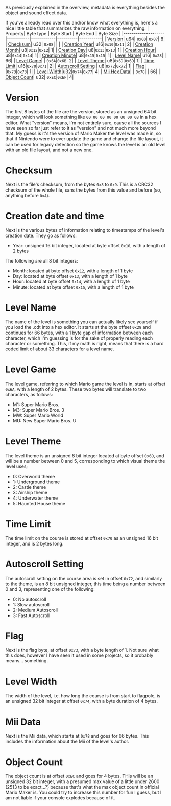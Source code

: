 As previously explained in the overview, metadata is everything besides the object and sound effect data. 

If you've already read over this and/or know what everything is, here's a nice little table that summarizes the raw information on everything:
| Property| Byte type | Byte Start | Byte End | Byte Size |
|--------------------|-----------|------------|----------|-----------|
| [Version](https://github.com/c08oprkiua/SMM-Level-Format-Documentation/blob/main/metadata.md#version)| u64| `0x00`| `0x07`| 8|
| [Checksum](https://github.com/c08oprkiua/SMM-Level-Format-Documentation/blob/main/metadata.md#checksum)| u32| `0x08`|          |           |
| [Creation Year](https://github.com/c08oprkiua/SMM-Level-Format-Documentation/blob/main/metadata.md#creation-date-and-time)| u16|`0x10`|`0x11`| 2|
| [Creation Month](https://github.com/c08oprkiua/SMM-Level-Format-Documentation/blob/main/metadata.md#creation-date-and-time)| u8|`0x12`|`0x12`| 1|
| [Creation Day](https://github.com/c08oprkiua/SMM-Level-Format-Documentation/blob/main/metadata.md#creation-date-and-time)| u8|`0x13`|`0x13`| 1|
| [Creation Hour](https://github.com/c08oprkiua/SMM-Level-Format-Documentation/blob/main/metadata.md#creation-date-and-time)| u8|`0x14`|`0x14`| 1|
| [Creation Minute](https://github.com/c08oprkiua/SMM-Level-Format-Documentation/blob/main/metadata.md#creation-date-and-time)| u8|`0x15`|`0x15`| 1|
| [Level Name](https://github.com/c08oprkiua/SMM-Level-Format-Documentation/blob/main/metadata.md#level-name)| u16| `0x28`|          | 66|
| [Level Game](https://github.com/c08oprkiua/SMM-Level-Format-Documentation/blob/main/metadata.md#level-game)|           | `0x6A`|`0x6B`| 2|
| [Level Theme](https://github.com/c08oprkiua/SMM-Level-Format-Documentation/blob/main/metadata.md#level-theme)| u8|`0x6D`|`0x6D`| 1|
| [Time Limit](https://github.com/c08oprkiua/SMM-Level-Format-Documentation/blob/main/metadata.md#time-limit)| u16|`0x70`|`0x71`| 2|
| [Autoscroll Setting](https://github.com/c08oprkiua/SMM-Level-Format-Documentation/blob/main/metadata.md#autoscroll-setting) | u8|`0x72`|`0x72`| 1|
| [Flag](https://github.com/c08oprkiua/SMM-Level-Format-Documentation/blob/main/metadata.md#flag)|           |`0x73`|`0x73`| 1|
| [Level Width](https://github.com/c08oprkiua/SMM-Level-Format-Documentation/blob/main/metadata.md#level-width)|u32|`0x74`|`0x77`| 4|
| [Mii Hex Data](https://github.com/c08oprkiua/SMM-Level-Format-Documentation/blob/main/metadata.md#mii-hex-data)|           | `0x78`|          | 66|
| [Object Count](https://github.com/c08oprkiua/SMM-Level-Format-Documentation/blob/main/metadata.md#mii-hex-data)| u32| `0xEC`|`0xEF`| 4|


# Version
The first 8 bytes of the file are the version, stored as an unsigned 64 bit integer, which will look something like `00 00 00 00 00 00 00 0B` in a hex editor. What "version" means, I'm not entirely sure, cause all the sources I have seen so far just refer to it as "version" and not much more beyond that. My guess is it's the version of Mario Maker the level was made in, so that if Nintendo were to ever update the game and change the file layout, it can be used for legacy detection so the game knows the level is an old level with an old file layout, and not a new one. 


# Checksum
Next is the file's checksum, from the bytes `0x8` to `0x9`. This is a CRC32 checksum of the whole file, sans the bytes from this value and before (so, anything before `0xA`).


# Creation date and time
Next is the various bytes of information relating to timestamps of the level's creation date. They go as follows:
* Year: unsigned 16 bit integer, located at byte offset `0x10`, with a length of 2 bytes

The following are all 8 bit integers:
* Month: located at byte offset `0x12`, with a length of 1 byte
* Day: located at byte offset `0x13`, with a length of 1 byte
* Hour: located at byte offset `0x14`, with a length of 1 byte
* Minute: located at byte offset `0x15`, with a length of 1 byte


# Level Name
The name of the level is something you can actually likely see yourself if you load the .cdt into a hex editor. It starts at the byte offset `0x28` and continues for 66 bytes, with a 1 byte gap of information between each character, which I'm guessing is for the sake of properly reading each character or something. This, if my math is right, means that there is a hard coded limit of about 33 characters for a level name. 


# Level Game
The level game, referring to which Mario game the level is in, starts at offset `0x6A`, with a length of 2 bytes. These two bytes will translate to two characters, as follows:
* M1: Super Mario Bros.
* M3: Super Mario Bros. 3
* MW: Super Mario World
* MU: New Super Mario Bros. U


# Level Theme
The level theme is an unsigned 8 bit integer located at byte offset `0x6D`, and will be a number between 0 and 5, corresponding to which visual theme the level uses;
* 0: Overworld theme
* 1: Underground theme
* 2: Castle theme
* 3: Airship theme
* 4: Underwater theme
* 5: Haunted House theme


# Time Limit
The time limit on the course is stored at offset `0x70` as an unsigned 16 bit integer, and is 2 bytes long. 


# Autoscroll Setting
The autoscroll setting on the course area is set in offset `0x72`, and similarly to the theme, is an 8 bit unsigned integer, this time being a number between 0 and 3, representing one of the following:
* 0: No autoscroll 
* 1: Slow autoscroll
* 2: Medium Autoscroll
* 3: Fast Autoscroll


# Flag
Next is the flag byte, at offset `0x73`, with a byte length of 1. Not sure what this does, however I have seen it used in some projects, so it probably means... something.


# Level Width
The width of the level, i.e. how long the course is from start to flagpole, is an unsigned 32 bit integer at offset `0x74`, with a byte duration of 4 bytes.


# Mii Data
Next is the Mii data, which starts at `0x78` and goes for 66 bytes. This includes the information about the Mii of the level's author. 


# Object Count
The object count is at offset `0xEC` and goes for 4 bytes. THis will be an unsigned 32 bit integer, with a presumed max value of a little under 2600 (2513 to be exact...?) because that's what the max object count in official Mario Maker is. You could try to increase this number for fun I guess, but I am not liable if your console explodes because of it.
